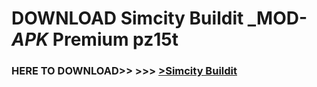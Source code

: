 # DOWNLOAD Simcity Buildit _MOD-_APK_ Premium  pz15t



<h3> HERE TO DOWNLOAD>> >>> <a href="https://rediregoooz.web.app?sq=Simcity Buildit">>Simcity Buildit </a></h3><br>


 
